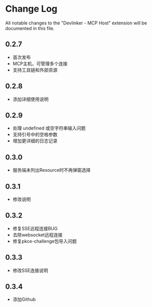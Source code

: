 # Change Log

All notable changes to the "Devlinker - MCP Host" extension will be documented in this file.

## 0.2.7

- 首次发布
- MCP主机，可管理多个连接
- 支持工具链和外部资源

## 0.2.8

- 添加详细使用说明

## 0.2.9

- 处理 undefined 或空字符串输入问题
- 支持引号中的空格参数
- 增加更详细的日志记录

## 0.3.0

- 服务端未列出Resource时不再弹窗选择

## 0.3.1

- 修改说明

## 0.3.2

- 修复SSE远程连接BUG
- 去除websocket远程连接
- 修复pkce-challenge包导入问题

## 0.3.3

- 修改SSE连接说明

## 0.3.4

- 添加Github